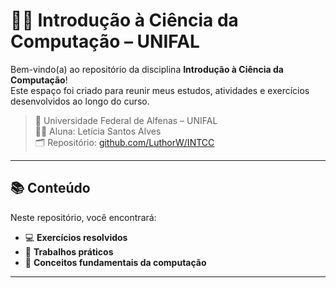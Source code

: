# 👩‍💻 Introdução à Ciência da Computação – UNIFAL

Bem-vindo(a) ao repositório da disciplina **Introdução à Ciência da Computação**!  
Este espaço foi criado para reunir meus estudos, atividades e exercícios desenvolvidos ao longo do curso.

> 📍 Universidade Federal de Alfenas – UNIFAL  
> 👩‍🎓 Aluna: Letícia Santos Alves  
> 🗂️ Repositório: [github.com/LuthorW/INTCC](https://github.com/LuthorW/INTCC)

---

## 📚 Conteúdo

Neste repositório, você encontrará:

- 💻 **Exercícios resolvidos**
- 📂 **Trabalhos práticos**
- 🧠 **Conceitos fundamentais da computação**

---
